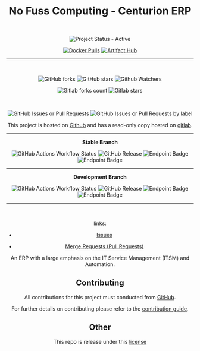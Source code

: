 <span style="text-align: center;">

# No Fuss Computing - Centurion ERP

<br>

![Project Status - Active](https://img.shields.io/badge/Project%20Status-Active-green?logo=gitlab&style=plastic) 


[![Docker Pulls](https://img.shields.io/docker/pulls/nofusscomputing/centurion-erp?style=plastic&logo=docker&color=0db7ed)](https://hub.docker.com/r/nofusscomputing/centurion-erp) [![Artifact Hub](https://img.shields.io/endpoint?url=https://artifacthub.io/badge/repository/centurion-erp)](https://artifacthub.io/packages/container/centurion-erp/centurion-erp) 



----

<br>

![GitHub forks](https://img.shields.io/github/forks/NofussComputing/centurion_erp?logo=github&style=plastic&color=000000&labell=Forks) ![GitHub stars](https://img.shields.io/github/stars/NofussComputing/centurion_erp?color=000000&logo=github&style=plastic) ![Github Watchers](https://img.shields.io/github/watchers/NofussComputing/centurion_erp?color=000000&label=Watchers&logo=github&style=plastic)



![Gitlab forks count](https://img.shields.io/badge/dynamic/json?label=Forks&query=%24.forks_count&url=https%3A%2F%2Fgitlab.com%2Fapi%2Fv4%2Fprojects%2F57560288%2F&color=ff782e&logo=gitlab&style=plastic) ![Gitlab stars](https://img.shields.io/badge/dynamic/json?label=Stars&query=%24.star_count&url=https%3A%2F%2Fgitlab.com%2Fapi%2Fv4%2Fprojects%2F57560288%2F&color=ff782e&logo=gitlab&style=plastic)

<br>

 ![GitHub Issues or Pull Requests](https://img.shields.io/github/issues/nofusscomputing/centurion_erp?style=plastic&logo=github&label=Open%20Issues&color=000) ![GitHub Issues or Pull Requests by label](https://img.shields.io/github/issues/nofusscomputing/centurion_erp/type%3A%3Abug?style=plastic&logo=github&label=Bug%20Fixes%20Required&color=000)


This project is hosted on [Github](https://github.com/NofussComputing/centurion_erp) and has a read-only copy hosted on [gitlab](https://gitlab.com/nofusscomputing/projects/centurion_erp).

----

**Stable Branch**

![GitHub Actions Workflow Status](https://img.shields.io/github/actions/workflow/status/nofusscomputing/centurion_erp/ci.yaml?branch=master&style=plastic&logo=github&label=Build&color=%23000) ![GitHub Release](https://img.shields.io/github/v/release/nofusscomputing/centurion_erp?sort=date&style=plastic&logo=github&label=Release&color=000) ![Endpoint Badge](https://img.shields.io/endpoint?url=https%3A%2F%2Fraw.githubusercontent.com%2Fnofusscomputing%2F.github%2Fmaster%2Frepositories%2Fnofusscomputing%2Fcenturion_erp%2Fmaster%2Fbadge_endpoint_coverage.json&style=plastic)
 ![Endpoint Badge](https://img.shields.io/endpoint?url=https%3A%2F%2Fraw.githubusercontent.com%2Fnofusscomputing%2F.github%2Fmaster%2Frepositories%2Fnofusscomputing%2Fcenturion_erp%2Fmaster%2Fbadge_endpoint_unit_test.json)



----

**Development Branch** 



![GitHub Actions Workflow Status](https://img.shields.io/github/actions/workflow/status/nofusscomputing/centurion_erp/ci.yaml?branch=development&style=plastic&logo=github&label=Build&color=%23000) ![GitHub Release](https://img.shields.io/github/v/release/nofusscomputing/centurion_erp?include_prereleases&sort=date&style=plastic&logo=github&label=Release&color=000) ![Endpoint Badge](https://img.shields.io/endpoint?url=https%3A%2F%2Fraw.githubusercontent.com%2Fnofusscomputing%2F.github%2Fmaster%2Frepositories%2Fnofusscomputing%2Fcenturion_erp%2Fdevelopment%2Fbadge_endpoint_coverage.json&style=plastic)
 ![Endpoint Badge](https://img.shields.io/endpoint?url=https%3A%2F%2Fraw.githubusercontent.com%2Fnofusscomputing%2F.github%2Fmaster%2Frepositories%2Fnofusscomputing%2Fcenturion_erp%2Fdevelopment%2Fbadge_endpoint_unit_test.json)


----
<br>

</div>

links:

- [Issues](https://github.com/nofusscomputing/centurion_erp/issues)

- [Merge Requests (Pull Requests)](https://github.com/nofusscomputing/centurion_erp/pulls)


An ERP with a large emphasis on the IT Service Management (ITSM) and Automation.


## Contributing

All contributions for this project must conducted from [GitHub](https://github.com/nofusscomputing/centurion_erp).

For further details on contributing please refer to the [contribution guide](CONTRIBUTING.md).


## Other

This repo is release under this [license](LICENSE)
